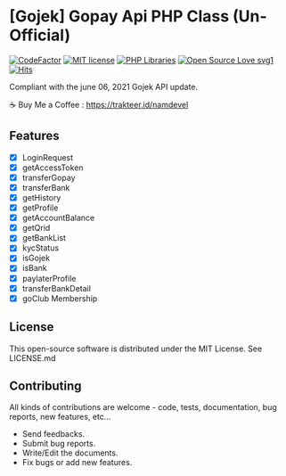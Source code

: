 # [Gojek] Gopay Api PHP Class (Un-Official)

[![CodeFactor](https://www.codefactor.io/repository/github/namdevel/gopay-api/badge)](https://www.codefactor.io/repository/github/namdevel/gopay-api)
[![MIT license](https://img.shields.io/badge/License-MIT-blue.svg)](https://lbesson.mit-license.org/)
[![PHP Libraries](https://badgen.net/badge/icon/libraries?icon=libraries&label)](https://github.com/namdevel/gopay-api)
[![Open Source Love svg1](https://badges.frapsoft.com/os/v1/open-source.svg?v=103)](https://github.com/namdevel/gopay-api)
[![Hits](https://hits.seeyoufarm.com/api/count/incr/badge.svg?url=https%3A%2F%2Fgithub.com%2Fnamdevel%2Fgopay-api&count_bg=%23EF5503&title_bg=%23555555&icon=protocols-dot-io.svg&icon_color=%23E7E7E7&title=VIEWS&edge_flat=true)](https://hits.seeyoufarm.com)

Compliant with the june 06, 2021 Gojek API update.

:coffee: Buy Me a Coffee : https://trakteer.id/namdevel

Features
------------
- [x] LoginRequest
- [x] getAccessToken
- [x] transferGopay
- [x] transferBank
- [x] getHistory
- [x] getProfile
- [x] getAccountBalance
- [x] getQrid
- [x] getBankList
- [x] kycStatus
- [x] isGojek
- [x] isBank
- [x] paylaterProfile
- [x] transferBankDetail
- [x] goClub Membership

License
------------

This open-source software is distributed under the MIT License. See LICENSE.md

Contributing
------------

All kinds of contributions are welcome - code, tests, documentation, bug reports, new features, etc...

* Send feedbacks.
* Submit bug reports.
* Write/Edit the documents.
* Fix bugs or add new features.

